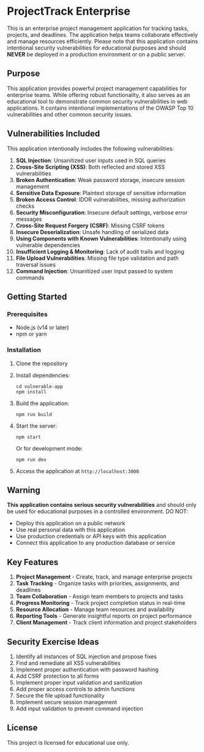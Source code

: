 # ProjectTrack Enterprise

This is an enterprise project management application for tracking tasks, projects, and deadlines. The application helps teams collaborate effectively and manage resources efficiently. Please note that this application contains intentional security vulnerabilities for educational purposes and should **NEVER** be deployed in a production environment or on a public server.

## Purpose

This application provides powerful project management capabilities for enterprise teams. While offering robust functionality, it also serves as an educational tool to demonstrate common security vulnerabilities in web applications. It contains intentional implementations of the OWASP Top 10 vulnerabilities and other common security issues.

## Vulnerabilities Included

This application intentionally includes the following vulnerabilities:

1. **SQL Injection**: Unsanitized user inputs used in SQL queries
2. **Cross-Site Scripting (XSS)**: Both reflected and stored XSS vulnerabilities
3. **Broken Authentication**: Weak password storage, insecure session management
4. **Sensitive Data Exposure**: Plaintext storage of sensitive information
5. **Broken Access Control**: IDOR vulnerabilities, missing authorization checks
6. **Security Misconfiguration**: Insecure default settings, verbose error messages
7. **Cross-Site Request Forgery (CSRF)**: Missing CSRF tokens
8. **Insecure Deserialization**: Unsafe handling of serialized data
9. **Using Components with Known Vulnerabilities**: Intentionally using vulnerable dependencies
10. **Insufficient Logging & Monitoring**: Lack of audit trails and logging
11. **File Upload Vulnerabilities**: Missing file type validation and path traversal issues
12. **Command Injection**: Unsanitized user input passed to system commands

## Getting Started

### Prerequisites

- Node.js (v14 or later)
- npm or yarn

### Installation

1. Clone the repository
2. Install dependencies:
   ```
   cd vulnerable-app
   npm install
   ```

3. Build the application:
   ```
   npm run build
   ```

4. Start the server:
   ```
   npm start
   ```

   Or for development mode:
   ```
   npm run dev
   ```

5. Access the application at `http://localhost:3000`

## Warning

**This application contains serious security vulnerabilities** and should only be used for educational purposes in a controlled environment. DO NOT:

- Deploy this application on a public network
- Use real personal data with this application
- Use production credentials or API keys with this application
- Connect this application to any production database or service

## Key Features

1. **Project Management** - Create, track, and manage enterprise projects
2. **Task Tracking** - Organize tasks with priorities, assignments, and deadlines
3. **Team Collaboration** - Assign team members to projects and tasks
4. **Progress Monitoring** - Track project completion status in real-time
5. **Resource Allocation** - Manage team resources and availability
6. **Reporting Tools** - Generate insightful reports on project performance
7. **Client Management** - Track client information and project stakeholders

## Security Exercise Ideas

1. Identify all instances of SQL injection and propose fixes
2. Find and remediate all XSS vulnerabilities
3. Implement proper authentication with password hashing
4. Add CSRF protection to all forms
5. Implement proper input validation and sanitization
6. Add proper access controls to admin functions
7. Secure the file upload functionality
8. Implement secure session management
9. Add input validation to prevent command injection

## License

This project is licensed for educational use only.